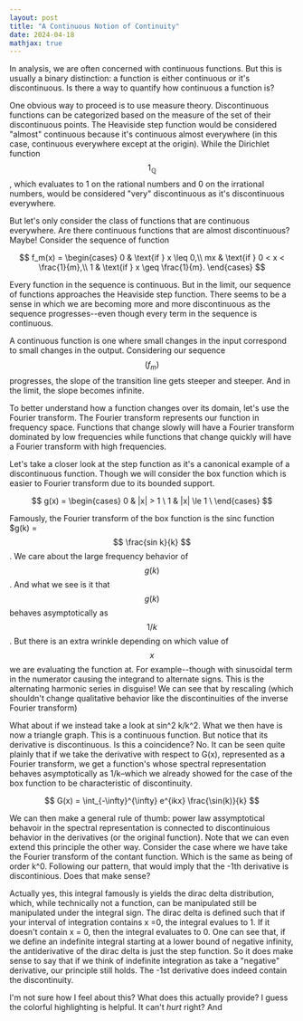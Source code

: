```yaml
---
layout: post
title: "A Continuous Notion of Continuity"
date: 2024-04-18
mathjax: true
---
```


In analysis, we are often concerned with continuous functions. But this is usually a binary distinction: a function is either continuous or it's discontinuous. Is there a way to quantify how continuous a function is?

One obvious way to proceed is to use measure theory. Discontinuous functions can be categorized based on the measure of the set of their discontinuous points. The Heaviside step function would be considered "almost" continuous because it's continuous almost everywhere (in this case, continuous everywhere except at the origin). While the Dirichlet function $$ 1_\mathbb{Q} $$, which evaluates to 1 on the rational numbers and 0 on the irrational numbers, would be considered "very" discontinuous as it's discontinuous everywhere.

But let's only consider the class of functions that are continuous everywhere. Are there continuous functions that are almost discontinuous? Maybe! Consider the sequence of function

$$ f_m(x) = \begin{cases} 
0 & \text{if } x \leq 0,\\ 
mx & \text{if } 0 < x < \frac{1}{m},\\
1 & \text{if } x \geq \frac{1}{m}. 
\end{cases} $$

Every function in the sequence is continuous. But in the limit, our sequence of functions approaches the Heaviside step function. There seems to be a sense in which we are becoming more and more discontinuous as the sequence progresses--even though every term in the sequence is continuous.

A continuous function is one where small changes in the input correspond to small changes in the output. Considering our sequence $$ (f_m) $$ progresses, the slope of the transition line gets steeper and steeper. And in the limit, the slope becomes infinite.

To better understand how a function changes over its domain, let's use the Fourier transform. The Fourier transform represents our function in frequency space. Functions that change slowly will have a Fourier transform dominated by low frequencies while functions that change quickly will have a Fourier transform with high frequencies.

Let's take a closer look at the step function as it's a canonical example of a discontinuous function. Though we will consider the box function which is easier to Fourier transform due to its bounded support.

$$  g(x) = \begin{cases} 0 & |x| > 1  \ 1 & |x| \le 1 \ \end{cases} $$

Famously, the Fourier transform of the box function is the sinc function $g(k) = $$ \frac{sin k}{k} $$. We care about the large frequency behavior of $$ g(k) $$. And what we see is it that $$ g(k) $$ behaves asymptotically as $$ 1/k $$. But there is an extra wrinkle depending on which value of $$ x $$ we are evaluating the function at. For example--though with sinusoidal term in the numerator causing the integrand to alternate signs. This is the alternating harmonic series in disguise! We can see that by rescaling (which shouldn't change qualitative behavior like the discontinuities of the inverse Fourier transform)

What about if we instead take a look at sin^2 k/k^2. What we then have is now a triangle graph. This is a continuous function. But notice that its derivative is discontinuous. Is this a coincidence? No. It can be seen quite plainly that if we take the derivative with respect to G(x), represented as a Fourier transform, we get a function's whose spectral representation behaves asymptotically as 1/k–which we already showed for the case of the box function to be characteristic of discontinuity.

$$ G(x) = \int_{-\infty}^{\infty} e^{ikx} \frac{\sin(k)}{k} $$

We can then make a general rule of thumb: power law assymptotical behavoir in the spectral representation is connected to discontinuious behavior in the derivatives (or the original function).
Note that we can even extend this principle the other way. Consider the case where we have take the Fourier transform of the contant function. Which is the same as being of order k^0. Following our pattern, that would imply that the -1th derivative is discontinious. Does that make sense?

Actually yes, this integral famously is yields the dirac delta distribution, which, while technically not a function, can be manipulated still be manipulated under the integral sign. The dirac delta is defined such that if your interval of integration contains x =0, the integral evalues to 1. If it doesn't contain x = 0, then the integral evaluates to 0. One can see that, if we define an indefinite integral starting at a lower bound of negative infinity, the antiderivative of the dirac delta is just the step function. So it does make sense to say that if we think of indefinite integration as take a "negative" derivative, our principle still holds. The -1st derivative does indeed contain the discontinuity.

I'm not sure how I feel about this? What does this actually provide? I guess the colorful highlighting is helpful. It can't *hurt* right? And